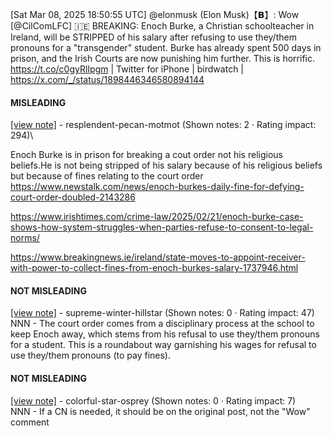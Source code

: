 [Sat Mar 08, 2025 18:50:55 UTC] @elonmusk (Elon Musk)【𝗕】: Wow [@CilComLFC] 🇮🇪 BREAKING: Enoch Burke, a Christian schoolteacher in Ireland, will be STRIPPED of his salary after refusing to use they/them pronouns for a "transgender" student. Burke has already spent 500 days in prison, and the Irish Courts are now punishing him further. This is horrific. https://t.co/c0gyRlIpgm | Twitter for iPhone | birdwatch | https://x.com/_/status/1898446346580894144

#### MISLEADING

[[view note]](https://x.com/i/birdwatch/n/1898523522281968016) - resplendent-pecan-motmot (Shown notes: 2 · Rating impact: 294)\
 
 Enoch Burke is in prison for breaking a cout order not his religious beliefs.He is not being stripped of his salary because of his religious beliefs but because of fines relating to the court order 
https://www.newstalk.com/news/enoch-burkes-daily-fine-for-defying-court-order-doubled-2143286

https://www.irishtimes.com/crime-law/2025/02/21/enoch-burke-case-shows-how-system-struggles-when-parties-refuse-to-consent-to-legal-norms/



https://www.breakingnews.ie/ireland/state-moves-to-appoint-receiver-with-power-to-collect-fines-from-enoch-burkes-salary-1737946.html

#### NOT MISLEADING

[[view note]](https://x.com/i/birdwatch/n/1898579160412360868) - supreme-winter-hillstar (Shown notes: 0 · Rating impact: 47)\
NNN - The court order comes from a disciplinary process at the school to keep Enoch away, which stems from his refusal to use they/them pronouns for a student. This is a roundabout way garnishing his wages for refusal to use they/them pronouns (to pay fines).

#### NOT MISLEADING

[[view note]](https://x.com/i/birdwatch/n/1898526705461100743) - colorful-star-osprey (Shown notes: 0 · Rating impact: 7)\
NNN - If a CN is needed, it should be on the original post, not the "Wow" comment
